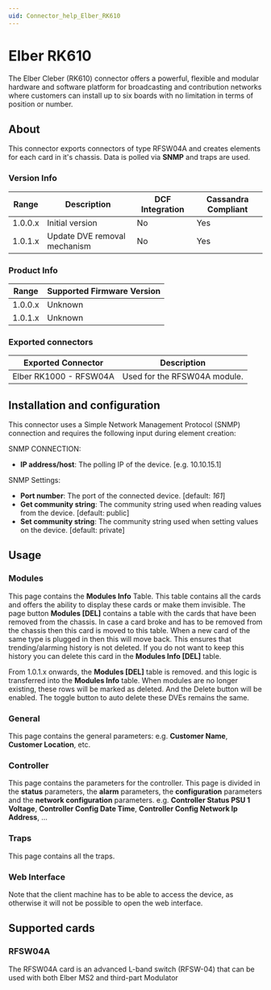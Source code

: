 ```yaml
---
uid: Connector_help_Elber_RK610
---
```


# Elber RK610

The Elber Cleber (RK610) connector offers a powerful, flexible and modular hardware and software platform for broadcasting and contribution networks where customers can install up to six boards with no limitation in terms of position or number.

## About

This connector exports connectors of type RFSW04A and creates elements for each card in it's chassis. Data is polled via **SNMP** and traps are used.

### Version Info

| Range   | Description                  | DCF Integration | Cassandra Compliant |
|---------|------------------------------|-----------------|---------------------|
| 1.0.0.x | Initial version              | No              | Yes                 |
| 1.0.1.x | Update DVE removal mechanism | No              | Yes                 |

### Product Info

| Range | Supported Firmware Version |
|------------------|-----------------------------|
| 1.0.0.x          | Unknown                     |
| 1.0.1.x          | Unknown                     |

### Exported connectors

| Exported Connector     | Description                  |
|------------------------|------------------------------|
| Elber RK1000 - RFSW04A | Used for the RFSW04A module. |

## Installation and configuration

This connector uses a Simple Network Management Protocol (SNMP) connection and requires the following input during element creation:

SNMP CONNECTION:

- **IP address/host**: The polling IP of the device. \[e.g. 10.10.15.1\]

SNMP Settings:

- **Port number**: The port of the connected device. \[default: *161*\]
- **Get community string**: The community string used when reading values from the device. \[default: public\]
- **Set community string**: The community string used when setting values on the device. \[default: private\]

## Usage

### Modules

This page contains the **Modules Info** Table. This table contains all the cards and offers the ability to display these cards or make them invisible. The page button **Modules \[DEL\]** contains a table with the cards that have been removed from the chassis. In case a card broke and has to be removed from the chassis then this card is moved to this table. When a new card of the same type is plugged in then this will move back. This ensures that trending/alarming history is not deleted. If you do not want to keep this history you can delete this card in the **Modules Info \[DEL\]** table.

From 1.0.1.x onwards, the **Modules \[DEL\]** table is removed. and this logic is transferred into the **Modules Info** table. When modules are no longer existing, these rows will be marked as deleted. And the Delete button will be enabled. The toggle button to auto delete these DVEs remains the same.

### General

This page contains the general parameters: e.g. **Customer Name**, **Customer Location**, etc.

### Controller

This page contains the parameters for the controller. This page is divided in the **status** parameters, the **alarm** parameters, the **configuration** parameters and the **network configuration** parameters. e.g. **Controller Status PSU 1 Voltage**, **Controller Config Date Time**, **Controller Config Network Ip Address**, ...

### Traps

This page contains all the traps.

### Web Interface

Note that the client machine has to be able to access the device, as otherwise it will not be possible to open the web interface.

## Supported cards

### RFSW04A

The RFSW04A card is an advanced L-band switch (RFSW-04) that can be used with both Elber MS2 and third-part Modulator
